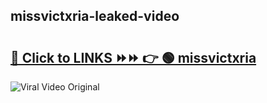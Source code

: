 
 ## missvictxria-leaked-video 

# <h2><a href="https://clipsfans.com/missvictxria&ref=git">🔗 Click to LINKS ⏩⏩ 👉 🟢 missvictxria </a></h2>

<a href="https://clipsfans.com/missvictxria&ref=git" rel="nofollow" data-target="animated-image.originalLink"><img src="https://i.ibb.co.com/xMMVF88/686577567.gif" alt="Viral Video Original" style="max-width: 100%; display: inline-block;" data-target="animated-image.originalImage"></a>
